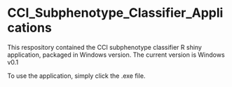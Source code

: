 # CCI_Subphenotype_Classifier_Applications
This respository contained the CCI subphenotype classifier R shiny application, packaged in Windows version.
The current version is Windows v0.1

To use the application, simply click the .exe file.
